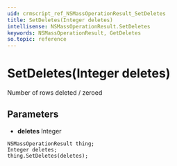```yaml
---
uid: crmscript_ref_NSMassOperationResult_SetDeletes
title: SetDeletes(Integer deletes)
intellisense: NSMassOperationResult.SetDeletes
keywords: NSMassOperationResult, GetDeletes
so.topic: reference
---
```


# SetDeletes(Integer deletes)

Number of rows deleted / zeroed

## Parameters

* **deletes** Integer

```crmscript
NSMassOperationResult thing;
Integer deletes;
thing.SetDeletes(deletes);
```

